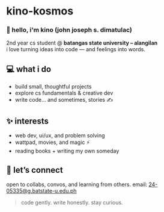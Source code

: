 # kino-kosmos
### 🧸 hello, i'm kino (john joseph s. dimatulac)

2nd year cs student @ **batangas state university – alangilan**  
i love turning ideas into code — and feelings into words.

## 💻 what i do
- build small, thoughtful projects  
- explore cs fundamentals & creative dev  
- write code... and sometimes, stories ✍️

## ✨ interests
- web dev, ui/ux, and problem solving  
- wattpad, movies, and magic ⚡  
- reading books + writing my own someday

## 🤍 let’s connect
open to collabs, convos, and learning from others.
email: 24-05335@g.batstate-u.edu.ph

> code gently. write honestly. stay curious.
